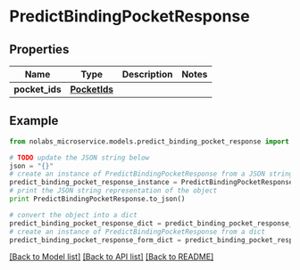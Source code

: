 # PredictBindingPocketResponse


## Properties

Name | Type | Description | Notes
------------ | ------------- | ------------- | -------------
**pocket_ids** | [**PocketIds**](PocketIds.md) |  | 

## Example

```python
from nolabs_microservice.models.predict_binding_pocket_response import PredictBindingPocketResponse

# TODO update the JSON string below
json = "{}"
# create an instance of PredictBindingPocketResponse from a JSON string
predict_binding_pocket_response_instance = PredictBindingPocketResponse.from_json(json)
# print the JSON string representation of the object
print PredictBindingPocketResponse.to_json()

# convert the object into a dict
predict_binding_pocket_response_dict = predict_binding_pocket_response_instance.to_dict()
# create an instance of PredictBindingPocketResponse from a dict
predict_binding_pocket_response_form_dict = predict_binding_pocket_response.from_dict(predict_binding_pocket_response_dict)
```
[[Back to Model list]](../README.md#documentation-for-models) [[Back to API list]](../README.md#documentation-for-api-endpoints) [[Back to README]](../README.md)


